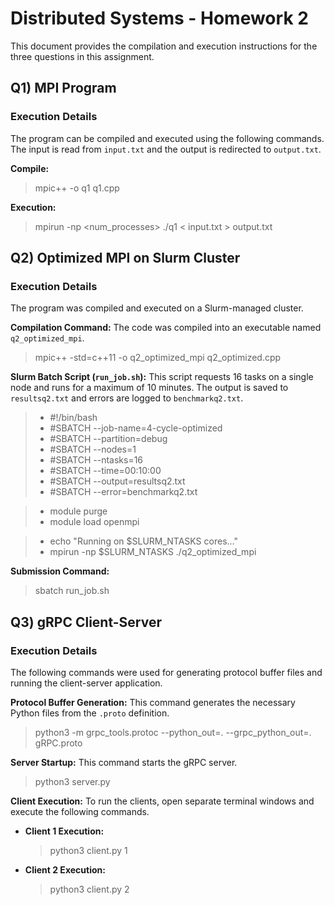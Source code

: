 

# Distributed Systems - Homework 2

This document provides the compilation and execution instructions for the three questions in this assignment.

## Q1) MPI Program

### Execution Details

The program can be compiled and executed using the following commands. The input is read from `input.txt` and the output is redirected to `output.txt`.

**Compile:** 
>mpic++ -o q1 q1.cpp


**Execution:**
> mpirun -np <num_processes> ./q1 < input.txt > output.txt


## Q2) Optimized MPI on Slurm Cluster

### Execution Details

The program was compiled and executed on a Slurm-managed cluster.

**Compilation Command:**
The code was compiled into an executable named `q2_optimized_mpi`.

> mpic++ -std=c++11 -o q2_optimized_mpi q2_optimized.cpp


**Slurm Batch Script (`run_job.sh`):**
This script requests 16 tasks on a single node and runs for a maximum of 10 minutes. The output is saved to `resultsq2.txt` and errors are logged to `benchmarkq2.txt`.

>* #!/bin/bash
>* #SBATCH --job-name=4-cycle-optimized
>* #SBATCH --partition=debug
>* #SBATCH --nodes=1
>* #SBATCH --ntasks=16
>* #SBATCH --time=00:10:00
>* #SBATCH --output=resultsq2.txt
>* #SBATCH --error=benchmarkq2.txt

>* module purge
>* module load openmpi

>* echo "Running on $SLURM_NTASKS cores..."
>* mpirun -np $SLURM_NTASKS ./q2_optimized_mpi


**Submission Command:**

> sbatch run_job.sh


## Q3) gRPC Client-Server

### Execution Details

The following commands were used for generating protocol buffer files and running the client-server application.

**Protocol Buffer Generation:**
This command generates the necessary Python files from the `.proto` definition.

> python3 -m grpc_tools.protoc --python_out=. --grpc_python_out=. gRPC.proto


**Server Startup:**
This command starts the gRPC server.

> python3 server.py

**Client Execution:**
To run the clients, open separate terminal windows and execute the following commands.

*   **Client 1 Execution:**
    
    > python3 client.py 1
    
*   **Client 2 Execution:**
    
    > python3 client.py 2
    
